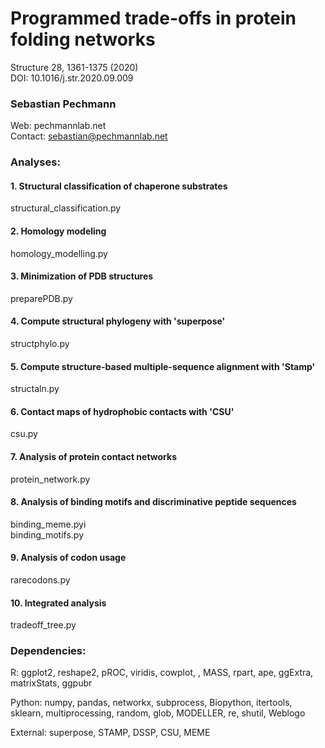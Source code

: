 # Programmed trade-offs in protein folding networks
Structure 28, 1361-1375 (2020)\
DOI: 10.1016/j.str.2020.09.009

### Sebastian Pechmann
Web: pechmannlab.net\
Contact: sebastian@pechmannlab.net



### Analyses:
#### 1. Structural classification of chaperone substrates
structural_classification.py

#### 2. Homology modeling
homology_modelling.py

#### 3. Minimization of PDB structures
preparePDB.py

#### 4. Compute structural phylogeny with 'superpose'
structphylo.py

#### 5. Compute structure-based multiple-sequence alignment with 'Stamp'
structaln.py

#### 6. Contact maps of hydrophobic contacts with 'CSU'
csu.py

#### 7. Analysis of protein contact networks
protein_network.py

#### 8. Analysis of binding motifs and discriminative peptide sequences
binding_meme.pyi\
binding_motifs.py

#### 9. Analysis of codon usage
rarecodons.py

#### 10. Integrated analysis
tradeoff_tree.py


### Dependencies: 
R: ggplot2, reshape2, pROC, viridis, cowplot, , MASS, rpart, ape, ggExtra, matrixStats, ggpubr

Python: numpy, pandas, networkx, subprocess, Biopython, itertools, sklearn, multiprocessing, random, glob, MODELLER, re, shutil, Weblogo 

External: superpose, STAMP, DSSP, CSU, MEME

